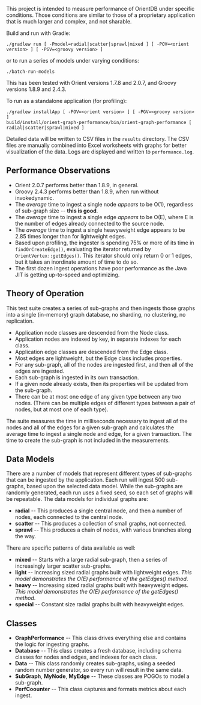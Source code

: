 This project is intended to measure performance of OrientDB under specific conditions. Those conditions are similar to those of a proprietary application that is much larger and complex, and not sharable.

Build and run with Gradle:

    ./gradlew run [ -Pmodel=radial|scatter|sprawl|mixed ] [ -POV=<orient version> ] [ -PGV=<groovy version> ] 

or to run a series of models under varying conditions:

    ./batch-run-models

This has been tested with Orient versions 1.7.8 and 2.0.7, and Groovy versions 1.8.9 and 2.4.3.

To run as a standalone application (for profiling):

    ./gradlew installApp [ -POV=<orient version> ] [ -PGV=<groovy version> ]
    build/install/orient-graph-performance/bin/orient-graph-performance [ radial|scatter|sprawl|mixed ]

Detailed data will be written to CSV files in the `results` directory.  The CSV files are manually combined into Excel worksheets with graphs for better visualization of the data. Logs are displayed and written to `performance.log`.

## Performance Observations

 * Orient 2.0.7 performs better than 1.8.9, in general.
 * Groovy 2.4.3 performs better than 1.8.9, when run without invokedynamic.
 * The *average* time to ingest a single node *appears* to be O(1), regardless of sub-graph size -- **this is good**.
 * The *average* time to ingest a single edge *appears* to be O(E), where E is the number of edges already connected to the source node.
 * The *average* time to ingest a single heavyweight edge appears to be 2.85 times longer than for lightweight edges.
 * Based upon profiling, the ingester is spending 75% or more of its time in `findOrCreateEdge()`, 
   evaluating the iterator returned by `OrientVertex::getEdges()`. This iterator should only return 
   0 or 1 edges, but it takes an inordinate amount of time to do so.
 * The first dozen ingest operations have poor performance as the Java JIT is getting up-to-speed and optimizing.

## Theory of Operation

This test suite creates a series of sub-graphs and then ingests those graphs 
into a single (in-memory) graph database, no sharding, no clustering, no replication.

 * Application node classes are descended from the Node class.
 * Application nodes are indexed by key, in separate indexes for each class.
 * Application edge classes are descended from the Edge class.
 * Most edges are lightweight, but the Edge class includes properties.
 * For any sub-graph, all of the nodes are ingested first, and then all of the edges are ingested.
 * Each sub-graph is ingested in its own transaction.
 * If a given node already exists, then its properties will be updated from the sub-graph.
 * There can be at most one edge of any given type between any two nodes. 
   (There can be multiple edges of different types between a pair of nodes, but at most one of each type).

The suite measures the time in milliseconds necessary to ingest all of the nodes and 
all of the edges for a given sub-graph and calculates the average time to ingest 
a single node and edge, for a given transaction. The time to create the sub-graph is not included in the measurements.

## Data Models

There are a number of models that represent different types of sub-graphs that can be ingested by the application. Each run will ingest 500 sub-graphs, based upon the selected data model. While the sub-graphs are randomly generated, each run uses a fixed seed, so each set of graphs will be repeatable. The data models for individual graphs are:

 * **radial** -- This produces a single central node, and then a number of nodes, each connected to the central node.
 * **scatter** -- This produces a collection of small graphs, not connected.
 * **sprawl** -- This produces a chain of nodes, with various branches along the way.
 
 There are specific patterns of data available as well:
 
 * **mixed** -- Starts with a large radial sub-graph, then a series of increasingly larger scatter sub-graphs.
 * **light** -- Increasing sized radial graphs built with lightweight edges. *This model demonstrates the O(E) performance of the getEdges() method*.
 * **heavy** -- Increasing sized radial graphs built with heavyweight edges. *This model demonstrates the O(E) performance of the getEdges() method*.
 * **special** -- Constant size radial graphs built with heavyweight edges.

## Classes

 * **GraphPerformance** -- This class drives everything else and contains the logic for ingesting graphs.
 * **Database** -- This class creates a fresh database, including schema classes for nodes and edges, and indexes for each class.
 * **Data** -- This class randomly creates sub-graphs, using a seeded random number generator, so every run will result in the same data.
 * **SubGraph**, **MyNode**, **MyEdge** -- These classes are POGOs to model a sub-graph.
 * **PerfCoounter** -- This class captures and formats metrics about each ingest.
    